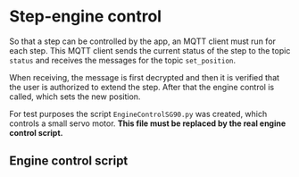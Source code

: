 # Step-engine control
So that a step can be controlled by the app, an MQTT client must run for each step. This MQTT client sends the current status of the step to the topic `status` and receives the messages for the topic `set_position`.

When receiving, the message is first decrypted and then it is verified that the user is authorized to extend the step. After that the engine control is called, which sets the new position. 

For test purposes the script `EngineControlSG90.py` was created, which controls a small servo motor. **This file must be replaced by the real engine control script.**

## Engine control script